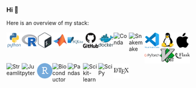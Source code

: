 ### Hi 👋

Here is an overview of my stack:
<br/><br/>
[<img align="left" alt="Python" width="40px" src="https://github.com/devicons/devicon/blob/master/icons/python/python-original-wordmark.svg" />](github)
[<img align="left" alt="R" width="40px" src="https://github.com/devicons/devicon/blob/master/icons/r/r-original.svg" />](github)
[<img align="left" alt="BASH" width="40px" src="https://github.com/devicons/devicon/blob/master/icons/bash/bash-original.svg" />](github)
[<img align="left" alt="MatLab" width="40px" src="https://github.com/devicons/devicon/blob/master/icons/matlab/matlab-original.svg" />](github)
[<img align="left" alt="SQLite" width="40px" src="https://github.com/devicons/devicon/blob/master/icons/sqlite/sqlite-original-wordmark.svg" />](github)
[<img align="left" alt="Github" width="40px" src="https://github.com/devicons/devicon/blob/master/icons/github/github-original-wordmark.svg" />](github)
[<img align="left" alt="Docker" width="40px" src="https://github.com/devicons/devicon/blob/master/icons/docker/docker-original-wordmark.svg" />](github)
[<img align="left" alt="Conda" width="40px" src="https://upload.wikimedia.org/wikipedia/commons/thumb/e/ea/Conda_logo.svg/2560px-Conda_logo.svg.png" />](github)
[<img align="left" alt="Snakemake" width="40px" src="https://avatars.githubusercontent.com/u/33450111?s=200&v=4" />](github)
[<img align="left" alt="Visual Studio Code" width="40px" src="https://github.com/devicons/devicon/blob/master/icons/vscode/vscode-original-wordmark.svg" />](github)
[<img align="left" alt="Linux" width="40px" src="https://github.com/devicons/devicon/blob/master/icons/linux/linux-original.svg" />](github)
[<img align="left" alt="Apple" width="40px" src="https://github.com/devicons/devicon/blob/master/icons/apple/apple-original.svg" />](github)
[<img align="left" alt="PyTorch" width="40px" src="https://github.com/devicons/devicon/blob/master/icons/pytorch/pytorch-original-wordmark.svg" />](github)
[<img align="left" alt="Vim" width="40px" src="https://github.com/devicons/devicon/blob/master/icons/vim/vim-original.svg" />](github)
[<img align="left" alt="Flask" width="40px" src="https://github.com/devicons/devicon/blob/master/icons/flask/flask-original-wordmark.svg" />](github)
[<img align="left" alt="Streamlit" width="40px" src="https://streamlit.io/images/brand/streamlit-mark-color.svg" />](github)
[<img align="left" alt="Jupyter" width="40px" src="https://jupyter.org/assets/share.png" />](github)
[<img align="left" alt="RStudio" width="40px" src="https://github.com/devicons/devicon/blob/master/icons/rstudio/rstudio-original.svg" />](github)
[<img align="left" alt="Bioconductor" width="40px" src="https://bioconductor.org/images/logo/svg/bioconductor_logo_cmyk.svg" />](github)
[<img align="left" alt="Pandas" width="40px" src="https://pandas.pydata.org/static/img/pandas.svg" />](github)
[<img align="left" alt="Scikit-learn" width="40px" src="https://upload.wikimedia.org/wikipedia/commons/thumb/0/05/Scikit_learn_logo_small.svg/1200px-Scikit_learn_logo_small.svg.png" />](github)
[<img align="left" alt="SciPy" width="40px" src="https://scipy.org/images/logo.svg" />](github)
[<img align="left" alt="Latex" width="40px" src="https://github.com/devicons/devicon/blob/master/icons/latex/latex-original.svg" />](github)
<br/><br/>

<!--

**kalilamali/kalilamali** is a ✨ _special_ ✨ repository because its `README.md` (this file) appears on your GitHub profile.

Here are some ideas to get you started:

[<img align="left" alt="" width="40px" src="" />](github)

- 👯 I’m looking to collaborate on ...
- 🤔 I’m looking for help with ...
- 💬 Ask me about ...
- 📫 How to reach me: ...
- 😄 Pronouns: ...
- ⚡ Fun fact: ...
<br/><br/>
- 🌱 I’m currently learning:[<img align="center" alt="" width="30px" src="https://github.com/devicons/devicon/blob/master/icons/julia/julia-original-wordmark.svg" />](github)
<br/><br/>
-->
